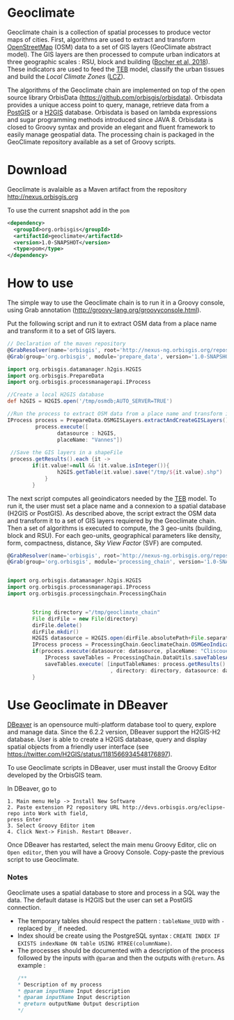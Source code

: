 # Geoclimate

Geoclimate chain is a collection of spatial processes to produce vector maps of cities. First, algorithms are used to extract and transform [OpenStreetMap](https://www.openstreetmap.org) (OSM) data to a set of GIS layers (GeoClimate abstract model). The GIS layers are then processed  to compute urban indicators at three geographic scales : RSU, block and building ([Bocher et al, 2018](http://dx.doi.org/10.1016/j.uclim.2018.01.008)). These indicators are used to feed the [TEB](http://www.umr-cnrm.fr/spip.php?article199) model, classify the urban tissues and build the *Local Climate Zones* ([LCZ](http://www.wudapt.org/lcz/)).

The algorithms of the Geoclimate chain are implemented on top of the open source library OrbisData (https://github.com/orbisgis/orbisdata). Orbisdata provides a unique access point to query, manage, retrieve data from a [PostGIS](https://postgis.net/) or a [H2GIS](http://www.h2gis.org/) database. Orbisdata is based on lambda expressions and sugar programming methods introduced since JAVA 8. Orbisdata is closed to Groovy syntax and provide an elegant and fluent framework to easily manage geospatial data. The processing chain is packaged in the GeoClimate repository available as a set of  Groovy scripts.

# Download

Geoclimate is avalaible as a Maven artifact from the repository http://nexus.orbisgis.org

To use the current snapshot add in the `pom`

```xml
<dependency>
  <groupId>org.orbisgis</groupId>
  <artifactId>geoclimate</artifactId>
  <version>1.0-SNAPSHOT</version>
  <type>pom</type>
</dependency>
```


# How to use

The simple way to use the Geoclimate chain is to run it in a Groovy console, using Grab annotation (http://groovy-lang.org/groovyconsole.html).

Put the following script and run it to extract OSM data from a place name and transform it to a set of GIS layers.

```groovy
// Declaration of the maven repository
@GrabResolver(name='orbisgis', root='http://nexus-ng.orbisgis.org/repository/orbisgis/')
@Grab(group='org.orbisgis', module='prepare_data', version='1.0-SNAPSHOT')

import org.orbisgis.datamanager.h2gis.H2GIS
import org.orbisgis.PrepareData
import org.orbisgis.processmanagerapi.IProcess

//Create a local H2GIS database
def h2GIS = H2GIS.open('/tmp/osmdb;AUTO_SERVER=TRUE')

//Run the process to extract OSM data from a place name and transform it to a set of GIS layers needed by Geoclimate
IProcess process = PrepareData.OSMGISLayers.extractAndCreateGISLayers()
         process.execute([
                datasource : h2GIS,
                placeName: "Vannes"])
 
 //Save the GIS layers in a shapeFile        
 process.getResults().each {it ->
        if(it.value!=null && !it.value.isInteger()){
                h2GIS.getTable(it.value).save("/tmp/${it.value}.shp")
            }
        }

```
The next script computes all geoindicators needed by the [TEB](http://www.umr-cnrm.fr/spip.php?article199) model. To run it, the user must set a place name and a connexion to a spatial database (H2GIS or PostGIS). As described above, the script extract the OSM data and transform it to a set of GIS layers requiered by the Geoclimate chain. Then a set of algorithms is executed to compute, the 3 geo-units (building, block and RSU). For each geo-units, geographical parameters like density, form, compactness, distance, *Sky View Factor* (SVF) are computed.

```groovy
@GrabResolver(name='orbisgis', root='http://nexus-ng.orbisgis.org/repository/orbisgis/')
@Grab(group='org.orbisgis', module='processing_chain', version='1.0-SNAPSHOT')


import org.orbisgis.datamanager.h2gis.H2GIS
import org.orbisgis.processmanagerapi.IProcess
import org.orbisgis.processingchain.ProcessingChain


        String directory ="/tmp/geoclimate_chain"
        File dirFile = new File(directory)
        dirFile.delete()
        dirFile.mkdir()
        H2GIS datasource = H2GIS.open(dirFile.absolutePath+File.separator+"geoclimate_chain_db;AUTO_SERVER=TRUE")
        IProcess process = ProcessingChain.GeoclimateChain.OSMGeoIndicators()
        if(process.execute(datasource: datasource, placeName: "Cliscouet,Vannes")){
            IProcess saveTables = ProcessingChain.DataUtils.saveTablesAsFiles()
            saveTables.execute( [inputTableNames: process.getResults().values()
                                 , directory: directory, datasource: datasource])
        }
```

# Use Geoclimate in DBeaver

[DBeaver](https://dbeaver.io/) is an opensource multi-platform database tool to query, explore and manage data. Since the  6.2.2 version, DBeaver support the H2GIS-H2 database. User is able to create a H2GIS database, query and display spatial objects from a friendly user interface (see https://twitter.com/H2GIS/status/1181566934548176897).

To use Geoclimate scripts in DBeaver, user must install the Groovy Editor developed by the OrbisGIS team.  

In DBeaver, go to 

    1. Main menu Help -> Install New Software
    2. Paste extension P2 repository URL http://devs.orbisgis.org/eclipse-repo into Work with field,
    press Enter
    3. Select Groovy Editor item
    4. Click Next-> Finish. Restart DBeaver.

Once DBeaver has restarted, select the main menu Groovy Editor, clic on `Open editor`, then you will have a Groovy Console.
Copy-paste the previous script to use Geoclimate.



### Notes

Geoclimate uses a spatial database to store and process in a SQL way the data. The default datase is H2GIS but the user can set a PostGIS connection.

 - The temporary tables should respect the pattern : `tableName_UUID` with `-` replaced by `_` if needed.
 - Index should be create using the PostgreSQL syntax : `CREATE INDEX IF EXISTS indexName ON table USING RTREE(columnName)`.
 - The processes should be documented with a description of the process followed by the inputs with `@param` and then the outputs with `@return`. As example :
    ``` java
    /**
    * Description of my process
    * @param inputName Input description
    * @param inputName Input description
    * @return outputName Output description
    */
    ```
